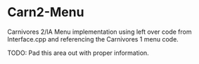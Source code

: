 # Carn2-Menu
Carnivores 2/IA Menu implementation using left over code from Interface.cpp and referencing the Carnivores 1 menu code.

TODO: Pad this area out with proper information.
